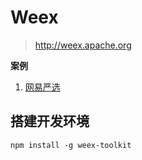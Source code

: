 # Weex

> http://weex.apache.org

**案例**

1. [网易严选](https://github.com/zwwill/yanxuan-weex-demo)

## 搭建开发环境

```
npm install -g weex-toolkit
```